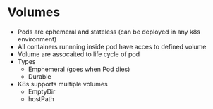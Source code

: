 # Volumes

* Pods are ephemeral and stateless (can be deployed in any k8s environment)
* All containers runnning inside pod have acces to defined volume
* Volume are assocaited to life cycle of pod
* Types
    * Emphemeral (goes when Pod dies)
    * Durable
* K8s supports multiple volumes
    * EmptyDir
    * hostPath
